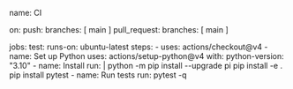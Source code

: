 name: CI

on:
  push:
    branches: [ main ]
  pull_request:
    branches: [ main ]

jobs:
  test:
    runs-on: ubuntu-latest
    steps:
      - uses: actions/checkout@v4
      - name: Set up Python
        uses: actions/setup-python@v4
        with:
          python-version: "3.10"
      - name: Install
        run: |
          python -m pip install --upgrade pi
          pip install -e .
          pip install pytest
      - name: Run tests
        run: pytest -q
